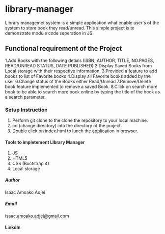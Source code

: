 # library-manager

Library managemet system is a simple application what enable user's of the system to store book they  read/unread.
This simple  project is to demonstrate module code seperation in JS.

## Functional requirement of the Project
1.Add Books with the following detials (ISBN, AUTHOR, TITLE, NO.PAGES, READ/UNREAD STATUS, DATE PUBLISHED)
2.Display Saved Books from Local storage with their respective information.
3.Provided a feature to add books to list of Favorite books
4.Display all Favorite books added by the user
6.Change status of the Books either Read/Unread
7.Remove/Delete book feature implemented  to remove a saved Book.
8.Click on search more book to be able to search more book online by typing the title of the book as a search parameter.


### Setup Instruction

1. Perform git clone  to the clone  the repository to your local machine.
2. cd (change directory)  into the directory of the project.
3. Double click on index.html to lunch the application in browser.



#### Tools to impletement LIbrary Manager

1. JS
2. HTML5
3. CSS (Bootstrap 4)
4. Local storage


##### Author

Isaac Amoako Adjei

##### Email
isaac.amoako.adjei@gmail.com

#### LinkdIn



